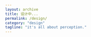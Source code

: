 ```yaml
---
layout: archive
title: 设计中...
permalink: /design/
category: "design"
tagline: "it's all about perception."
---
```

